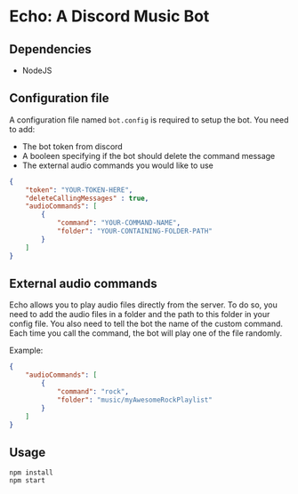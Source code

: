 # Echo: A Discord Music Bot

## Dependencies
- NodeJS

## Configuration file
A configuration file named `bot.config` is required to setup the bot. You need to add:
- The bot token from discord
- A booleen specifying if the bot should delete the command message
- The external audio commands you would like to use

```json
{
	"token": "YOUR-TOKEN-HERE",
	"deleteCallingMessages" : true,
	"audioCommands": [
		{
			"command": "YOUR-COMMAND-NAME",
			"folder": "YOUR-CONTAINING-FOLDER-PATH"
		}
	]
}
```

## External audio commands
Echo allows you to play audio files directly from the server. To do so, you need to add the audio files in a folder and the path to this folder in your config file. You also need to tell the bot the name of the custom command. Each time you call the command, the bot will play one of the file randomly.

Example:
```json
{
	"audioCommands": [
		{
			"command": "rock",
			"folder": "music/myAwesomeRockPlaylist"
		}
	]
}
```

## Usage
    npm install
	npm start
